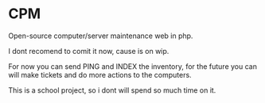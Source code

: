 # CPM
Open-source computer/server maintenance web in php.

I dont recomend to comit it now, cause is on wip.

For now you can send PING and INDEX the inventory, for the future you can will make tickets and do more actions to the computers.

This is a school project, so i dont will spend so much time on it.

